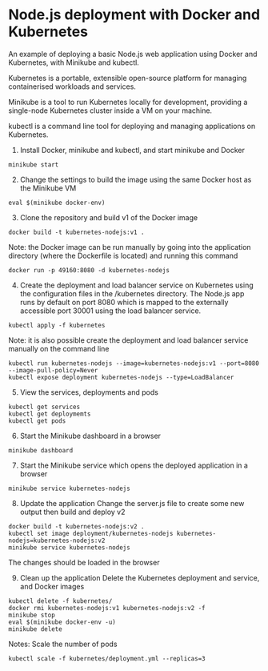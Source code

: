 # Node.js deployment with Docker and Kubernetes

An example of deploying a basic Node.js web application using Docker and Kubernetes, with Minikube and kubectl.

Kubernetes is a portable, extensible open-source platform for managing containerised workloads and services.

Minikube is a tool to run Kubernetes locally for development, providing a single-node Kubernetes cluster inside a VM on your machine.

kubectl is a command line tool for deploying and managing applications on Kubernetes.

1. Install Docker, minikube and kubectl, and start minikube and Docker
```
minikube start
```

2. Change the settings to build the image using the same Docker host as the Minikube VM
```
eval $(minikube docker-env) 
```

3. Clone the repository and build v1 of the Docker image 
``` 
docker build -t kubernetes-nodejs:v1 .
```
Note: the Docker image can be run manually by going into the application directory (where the Dockerfile is located) and running this command
```
docker run -p 49160:8080 -d kubernetes-nodejs
```

4. Create the deployment and load balancer service on Kubernetes using the configuration files in the /kubernetes directory. The Node.js app runs by default on port 8080 which is mapped to the externally accessible port 30001 using the load balancer service.
```
kubectl apply -f kubernetes
```
Note: it is also possible create the deployment and load balancer service manually on the command line
```
kubectl run kubernetes-nodejs --image=kubernetes-nodejs:v1 --port=8080 --image-pull-policy=Never
kubectl expose deployment kubernetes-nodejs --type=LoadBalancer
```

5. View the services, deployments and pods 
```
kubectl get services
kubectl get deploymemts
kubectl get pods
```

6. Start the Minikube dashboard in a browser
```
minikube dashboard
```

7. Start the Minikube service which opens the deployed application in a browser
```
minikube service kubernetes-nodejs
```

8. Update the application
Change the server.js file to create some new output then build and deploy v2
```
docker build -t kubernetes-nodejs:v2 .
kubectl set image deployment/kubernetes-nodejs kubernetes-nodejs=kubernetes-nodejs:v2
minikube service kubernetes-nodejs
```
The changes should be loaded in the browser

9. Clean up the application
Delete the Kubernetes deployment and service, and Docker images
```
kubectl delete -f kubernetes/
docker rmi kubernetes-nodejs:v1 kubernetes-nodejs:v2 -f
minikube stop
eval $(minikube docker-env -u)
minikube delete
```

Notes:
Scale the number of pods
```
kubectl scale -f kubernetes/deployment.yml --replicas=3
```